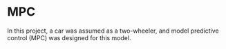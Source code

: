 # MPC
In this project, a car was assumed as a two-wheeler, and model predictive control (MPC) was designed for this model.
